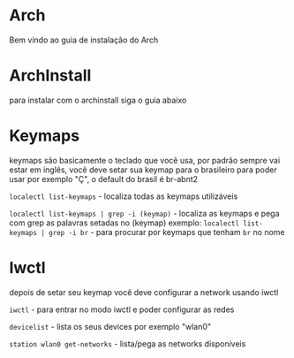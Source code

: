 # Arch

Bem vindo ao guia de instalação do Arch

# ArchInstall
para instalar com o archinstall siga o guia abaixo

# Keymaps

keymaps são basicamente o teclado que você usa, por padrão sempre vai estar em inglês, você deve setar sua keymap para o brasileiro para poder usar por exemplo "Ç", o default do brasil é br-abnt2

```localectl list-keymaps``` - localiza todas as keymaps utilizáveis

```localectl list-keymaps | grep -i (keymap)``` - localiza as keymaps e pega com grep as palavras setadas no (keymap) exemplo: ```localectl list-keymaps | grep -i br``` - para procurar por keymaps que tenham ```br``` no nome

# Iwctl

depois de setar seu keymap você deve configurar a network usando iwctl

```iwctl``` - para entrar no modo iwctl e poder configurar as redes

```devicelist``` - lista os seus devices por exemplo "wlan0"



```station wlan0 get-networks``` -  lista/pega as networks disponíveis
